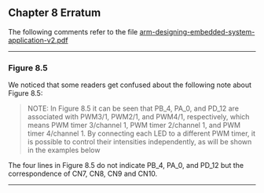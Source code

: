 ## Chapter 8 Erratum

The following comments refer to the file [arm-designing-embedded-system-application-v2.pdf](https://armkeil.blob.core.windows.net/developer/Files/pdf/ebook/arm-designing-embedded-system-application-v2.pdf)

---

### Figure 8.5

We noticed that some readers get confused about the following note about Figure 8.5:

> NOTE: In Figure 8.5 it can be seen that PB_4, PA_0, and PD_12 are associated with
PWM3/1, PWM2/1, and PWM4/1, respectively, which means PWM timer 3/channel
1, PWM timer 2/channel 1, and PWM timer 4/channel 1. By connecting each LED to a
different PWM timer, it is possible to control their intensities independently, as will be
shown in the examples below

The four lines in Figure 8.5 do not indicate PB_4, PA_0, and PD_12 but the correspondence of CN7, CN8, CN9 and CN10.

---
